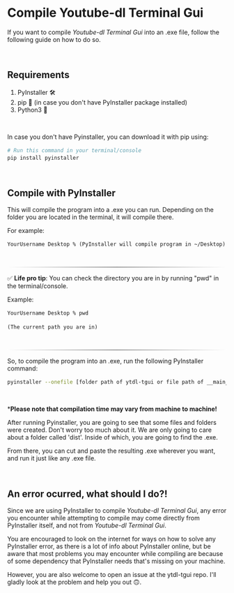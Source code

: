 # Compile Youtube-dl Terminal Gui
If you want to compile _Youtube-dl Terminal Gui_ into an .exe file, follow the following guide on how to do so.

<br>

## Requirements
1. PyInstaller 🛠
2. pip 🚚 (in case you don't have PyInstaller package installed)
3. Python3 🐍

<br>

In case you don't have Pyinstaller, you can download it with pip using:

```bash
# Run this command in your terminal/console
pip install pyinstaller
```

<br>

## Compile with PyInstaller

This will compile the program into a .exe you can run.
Depending on the folder you are located in the terminal, it will compile there.

For example:
```shell
YourUsername Desktop % (PyInstaller will compile program in ~/Desktop)
```
<br>

<img src="./public/img/hr.png">

<br>

✅ **Life pro tip**: You can check the directory you are in by running "pwd" in the terminal/console.

Example:

```shell
YourUsername Desktop % pwd

(The current path you are in)
```
<br>

<img src="./public/img/hr.png">

<br>

So, to compile the program into an .exe, run the following PyInstaller command:

```bash
pyinstaller --onefile [folder path of ytdl-tgui or file path of __main__.py] --name ytdl-tgui --hiddenimport=libiomp5.dylib
```
<br>

***Please note that compilation time may vary from machine to machine!**

After running Pyinstaller, you are going to see that some files and folders were created. Don't worry too much about it. We are only going to care about a folder called 'dist'. Inside of which, you are going to find the .exe.


From there, you can cut and paste the resulting .exe wherever you want, and run it just like any .exe file.

<br>

## An error ocurred, what should I do?!
Since we are using PyInstaller to compile _Youtube-dl Terminal Gui_, any error you encounter while attempting to compile may come directly from PyInstaller itself, and not from _Youtube-dl Terminal Gui_. 

You are encouraged to look on the internet for ways on how to solve any PyInstaller error, as there is a lot of info about PyInstaller online, but be aware that most problems you may encounter while compiling are because of some dependency that PyInstaller needs that's missing on your machine.

However, you are also welcome to open an issue at the ytdl-tgui repo. I'll gladly look at the problem and help you out 🙃.